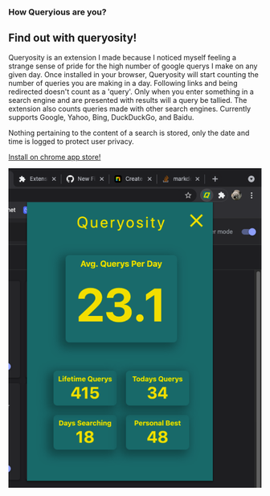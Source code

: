 ### How Queryious are you?
## Find out with queryosity!

Queryosity is an extension I made because I noticed myself feeling a strange sense of pride for the high number of google querys I make on any given day. Once installed in your browser, Queryosity will start counting the number of queries you are making in a day. Following links and being redirected doesn't count as a 'query'. Only when you enter something in a search engine and are presented with results will a query be tallied. The extension also counts queries made with other search engines. Currently supports Google, Yahoo, Bing, DuckDuckGo, and Baidu.

Nothing pertaining to the content of a search is stored, only the date and time is logged to protect user privacy.

[Install on chrome app store!](https://chrome.google.com/webstore/detail/queryosity/oaifnibonihfadgmfclgknlmnfdfoemb)

![Image failed to load](https://github.com/Melbourneandrew/QueryosityExtension/blob/master/demo-image.png?raw=true)
